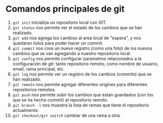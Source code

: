 # Comandos principales de git #

1. `git init` inicializa un repositorio local con GIT.
2. `git status` nos permite ver el estado de los cambios que se han realizado.
3. `git add` nos agrega los cambios al area local de "espera", y nos quedaran listos para poder hacer un commit.
4. `git commit` nos crea un nuevo registro (como una foto) de los nuevos cambios que se van agregando a nuestro repositorio local.
5. `git config` nos permite configurar parametros relacionados a la configuración de git: tanto repositorio remoto, como nombre de usuario, email, rama principal, etc.
6. `git log` nos permite ver un registro de los cambios (commits) que se han realizado.
7. `git remote` nos permite agregar diferentes origines para diferentes repositorios remotos.
8. `git push` nos permite subir los cambios que estan guardados (con los que se ha hecho commit) al repositorio remoto.
9. `git branch -l` nos muestra la lista de ramas que tiene el repositorio actualmente.
10. `git checkout/git switch` cambiar de una rama a otra.
